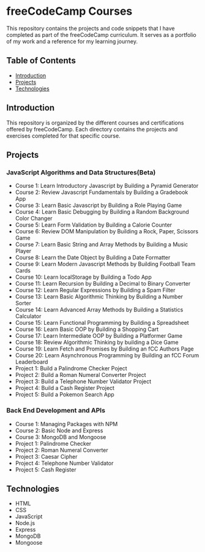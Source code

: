 # freeCodeCamp Courses

This repository contains the projects and code snippets that I have completed as part of the freeCodeCamp curriculum. It serves as a portfolio of my work and a reference for my learning journey.

## Table of Contents

- [Introduction](#introduction)
- [Projects](#projects)
- [Technologies](#technologies)

## Introduction

This repository is organized by the different courses and certifications offered by freeCodeCamp. Each directory contains the projects and exercises completed for that specific course.

## Projects

### JavaScript Algorithms and Data Structures(Beta)
- Course 1: Learn Introductory Javascript by Building a Pyramid Generator
- Course 2: Review Javascript Fundamentals by Building a Gradebook App
- Course 3: Learn Basic Javascript by Building a Role Playing Game
- Course 4: Learn Basic Debugging by Building a Random Background Color Changer
- Course 5: Learn Form Validation by Building a Calorie Counter
- Course 6: Review DOM Manipulation by Building a Rock, Paper, Scissors Game
- Course 7: Learn Basic String and Array Methods by Building a Music Player
- Course 8: Learn the Date Object by Building a Date Formatter
- Course 9: Learn Modern Javascript Methods by Building Football Team Cards
- Course 10: Learn localStorage by Building  a Todo App
- Course 11: Learn Recursion by Building a Decimal to Binary Converter
- Course 12: Learn Regular Expressions by Building a Spam Filter
- Course 13: Learn Basic Algorithmic Thinking by Building a Number Sorter
- Course 14: Learn Advanced Array Methods by Building a Statistics Calculator
- Course 15: Learn Functional Programming by Building a Spreadsheet
- Course 16: Learn Basic OOP by Building a Shopping Cart
- Course 17: Learn Intermediate OOP by Building a Platformer Game
- Course 18: Review Algorithmic Thinking by building a Dice Game
- Course 19: Learn Fetch and Promises by Building an fCC Authors Page
- Course 20: Learn Asynchronous Programming by Building an fCC Forum Leaderboard
- Project 1: Build a Palindrome Checker Poject
- Project 2: Build a Roman Numeral Converter Project
- Project 3: Build a Telephone Number Validator Project
- Project 4: Build a Cash Register Project
- Project 5: Build a Pokemon Search App

### Back End Development and APIs
- Course 1: Managing Packages with NPM
- Course 2: Basic Node and Express
- Course 3: MongoDB and Mongoose
- Project 1: Palindrome Checker
- Project 2: Roman Numeral Converter
- Project 3: Caesar Cipher
- Project 4: Telephone Number Validator
- Project 5: Cash Register
  
## Technologies

- HTML
- CSS
- JavaScript
- Node.js
- Express
- MongoDB
- Mongoose
  
